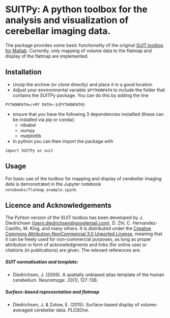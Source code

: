 # SUITPy: A python toolbox for the analysis and visualization of cerebellar imaging data. 

The package provides some basic functionality of the original [SUIT toolbox for Matlab](https://github.com/jdiedrichsen/suit). Currently, only mapping of volume data to the flatmap and display of the flatmap are implemented. 

## Installation

* Unzip the archive (or clone directly) and place it in a good location
* Adjust your environmental variable `$PYTHONPATH` to include the folder that contains the SUITPy package. You can do this by adding the line 
```
PYTHONPATH=/<MY PATH>:${PYTHONPATH}
```
* ensure that you have the following 3 dependencies installled (these can be installed via pip or conda):
	* nibabel
	* numpy
	* matplotlib	 	 
* In python you can then import the package with 
```
import SUITPy as suit
```

## Usage 
For basic use of the toolbox for mapping and display of cerebellar imaging data is demonstrated in the Jupyter notebook `notebooks/flatmap_example.ipynb`. 

## Licence and Acknowledgements

The Pyhton version of the SUIT toolbox has been developed by J. Diedrichsen (joern.diedrichsen@googlemail.com), D. Zhi, C. Hernandez-Castillo, M. King, and many others. It is distributed under the [Creative Commons Attribution-NonCommercial 3.0 Unported License](http://creativecommons.org/licenses/by-nc/3.0/deed.en_US), meaning that it can be freely used for non-commercial purposes, as long as proper attribution in form of acknowledgments and links (for online use) or citations (in publications) are given. The relevant references are:

##### SUIT normalisation and template: 

- Diedrichsen, J. (2006). A spatially unbiased atlas template of the human cerebellum. *Neuroimage. 33(1)*, 127-138. 

##### Surface-based representation and flatmap

- Diedrichsen, J. & Zotow, E. (2015). Surface-based display of volume-averaged cerebellar data. *PLOSOne*. 

